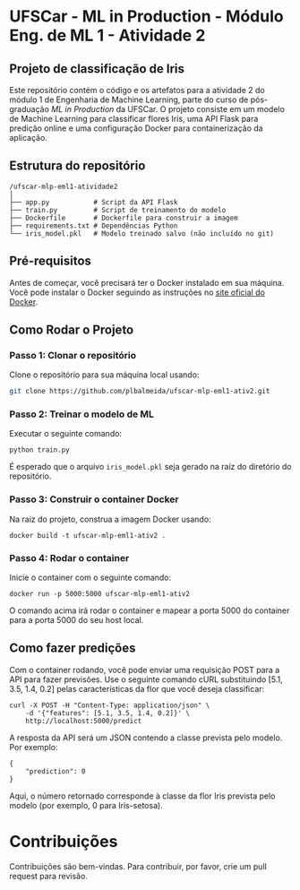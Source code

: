# UFSCar - ML in Production - Módulo Eng. de ML 1 - Atividade 2

## Projeto de classificação de Iris

Este repositório contém o código e os artefatos para a atividade 2 do módulo 1 de Engenharia de Machine Learning, parte do curso de pós-graduação *ML in Production* da UFSCar. O projeto consiste em um modelo de Machine Learning para classificar flores Iris, uma API Flask para predição online e uma configuração Docker para containerização da aplicação.

## Estrutura do repositório

```
/ufscar-mlp-eml1-atividade2
│
├── app.py           # Script da API Flask
├── train.py         # Script de treinamento do modelo
├── Dockerfile       # Dockerfile para construir a imagem
├── requirements.txt # Dependências Python
└── iris_model.pkl   # Modelo treinado salvo (não incluído no git)
```

## Pré-requisitos

Antes de começar, você precisará ter o Docker instalado em sua máquina. Você pode instalar o Docker seguindo as instruções no [site oficial do Docker](https://www.docker.com/products/docker-desktop).

## Como Rodar o Projeto

### Passo 1: Clonar o repositório

Clone o repositório para sua máquina local usando:

```bash
git clone https://github.com/plbalmeida/ufscar-mlp-eml1-ativ2.git
```

### Passo 2: Treinar o modelo de ML

Executar o seguinte comando:

```
python train.py
```

É esperado que o arquivo `iris_model.pkl` seja gerado na raíz do diretório do repositório.

### Passo 3: Construir o container Docker

Na raiz do projeto, construa a imagem Docker usando:

```
docker build -t ufscar-mlp-eml1-ativ2 .
```

### Passo 4: Rodar o container

Inicie o container com o seguinte comando:

```
docker run -p 5000:5000 ufscar-mlp-eml1-ativ2
```

O comando acima irá rodar o container e mapear a porta 5000 do container para a porta 5000 do seu host local.

## Como fazer predições

Com o container rodando, você pode enviar uma requisição POST para a API para fazer previsões. Use o seguinte comando cURL substituindo [5.1, 3.5, 1.4, 0.2] pelas características da flor que você deseja classificar:

```
curl -X POST -H "Content-Type: application/json" \
    -d '{"features": [5.1, 3.5, 1.4, 0.2]}' \
    http://localhost:5000/predict
```

A resposta da API será um JSON contendo a classe prevista pelo modelo. Por exemplo:

```
{
    "prediction": 0
}
```

Aqui, o número retornado corresponde à classe da flor Iris prevista pelo modelo (por exemplo, 0 para Iris-setosa).

# Contribuições

Contribuições são bem-vindas. Para contribuir, por favor, crie um pull request para revisão.


